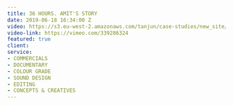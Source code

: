 ```yaml
---
title: 36 HOURS. AMIT'S STORY
date: 2019-06-18 16:34:00 Z
video: https://s3.eu-west-2.amazonaws.com/tanjun/case-studies/new_site/36-hours-amits-story/reel
video-link: https://vimeo.com/339286324
featured: true
client: 
service:
- COMMERCIALS
- DOCUMENTARY
- COLOUR GRADE
- SOUND DESIGN
- EDITING
- CONCEPTS & CREATIVES
---
```


